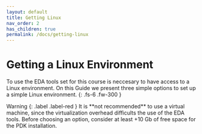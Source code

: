 ```yaml
---
layout: default
title: Getting Linux
nav_order: 2
has_children: true
permalink: /docs/getting-linux
---
```


# Getting a Linux Environment

To use the EDA tools set for this course is neccesary to have access to a Linux environment. On this Guide we present three simple options to set up a simple Linux environment.
{: .fs-6 .fw-300 }

<div class="code-example" markdown="1">
Warning
{: .label .label-red }
It is **not recommended** to use a virtual machine, since the virtualization overhead difficults the use of the EDA tools. Before choosing an option, consider at least +10 Gb of free space for the PDK installation.
</div>
